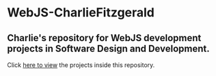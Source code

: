 # WebJS-CharlieFitzgerald

## Charlie's repository for WebJS development projects in Software Design and Development.

Click [here to view](https://tempehs.github.io/2024-WebJS-CharlieFitzgerald/) the projects inside this repository.
